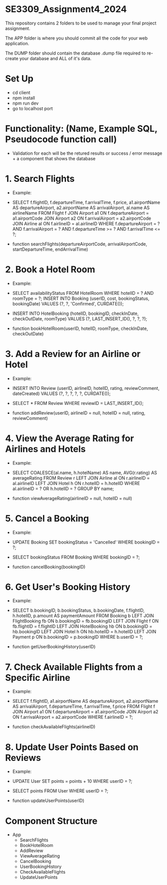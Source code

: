 # SE3309_Assignment4_2024

This repository contains 2 folders to be used to manage your final project assignment.

The APP folder is where you should commit all the code for your web application.

The DUMP folder should contain the database .dump file required to re-create your database and ALL of it's data.



# Set Up

- cd client
- npm install
- npm run dev
- go to localhost port



# Functionality: (Name, Example SQL, Pseudocode function call)
- Validation for each will be the retured results or success / error message + a component that shows the database

# 1. Search Flights
- Example:
- SELECT 
    f.flightID, 
    f.departureTime, 
    f.arrivalTime, 
    f.price, 
    a1.airportName AS departureAirport, 
    a2.airportName AS arrivalAirport, 
    al.name AS airlineName
FROM Flight f
JOIN Airport a1 ON f.departureAirport = a1.airportCode
JOIN Airport a2 ON f.arrivalAirport = a2.airportCode
JOIN Airline al ON f.airlineID = al.airlineID
WHERE f.departureAirport = ? AND f.arrivalAirport = ? AND f.departureTime >= ? AND f.arrivalTime <= ?;


- function searchFlights(departureAirportCode, arrivalAirportCode, startDepartureTime, endArrivalTime)

    
    
# 2. Book a Hotel Room
- Example:
- SELECT availabilityStatus 
FROM HotelRoom 
WHERE hotelID = ? AND roomType = ?;
INSERT INTO Booking (userID, cost, bookingStatus, bookingDate) 
VALUES (?, ?, 'Confirmed', CURDATE());
- INSERT INTO HotelBooking (hotelID, bookingID, checkInDate, checkOutDate, roomType) 
VALUES (?, LAST_INSERT_ID(), ?, ?, ?);

- function bookHotelRoom(userID, hotelID, roomType, checkInDate, checkOutDate)



# 3. Add a Review for an Airline or Hotel
- Example:
- INSERT INTO Review (userID, airlineID, hotelID, rating, reviewComment, dateCreated) 
VALUES (?, ?, ?, ?, ?, CURDATE());
- SELECT * FROM Review WHERE reviewID = LAST_INSERT_ID();

- function addReview(userID, airlineID = null, hotelID = null, rating, reviewComment)




# 4. View the Average Rating for Airlines and Hotels
- Example:
- SELECT 
    COALESCE(al.name, h.hotelName) AS name, 
    AVG(r.rating) AS averageRating 
FROM Review r
LEFT JOIN Airline al ON r.airlineID = al.airlineID
LEFT JOIN Hotel h ON r.hotelID = h.hotelID
WHERE al.airlineID = ? OR h.hotelID = ?
GROUP BY name;

- function viewAverageRating(airlineID = null, hotelID = null)


# 5. Cancel a Booking
- Example:
- UPDATE Booking 
SET bookingStatus = 'Cancelled' 
WHERE bookingID = ?;
- SELECT bookingStatus FROM Booking WHERE bookingID = ?;

- function cancelBooking(bookingID)



# 6. Get User's Booking History
- Example:
- SELECT 
    b.bookingID, 
    b.bookingStatus, 
    b.bookingDate, 
    f.flightID, 
    h.hotelID, 
    p.amount AS paymentAmount
FROM Booking b
LEFT JOIN FlightBooking fb ON b.bookingID = fb.bookingID
LEFT JOIN Flight f ON fb.flightID = f.flightID
LEFT JOIN HotelBooking hb ON b.bookingID = hb.bookingID
LEFT JOIN Hotel h ON hb.hotelID = h.hotelID
LEFT JOIN Payment p ON b.bookingID = p.bookingID
WHERE b.userID = ?;

- function getUserBookingHistory(userID)



# 7. Check Available Flights from a Specific Airline
- Example:
- SELECT 
    f.flightID, 
    a1.airportName AS departureAirport, 
    a2.airportName AS arrivalAirport, 
    f.departureTime, 
    f.arrivalTime, 
    f.price 
FROM Flight f
JOIN Airport a1 ON f.departureAirport = a1.airportCode
JOIN Airport a2 ON f.arrivalAirport = a2.airportCode
WHERE f.airlineID = ?;

- function checkAvailableFlights(airlineID)



# 8. Update User Points Based on Reviews
- Example:
- UPDATE User 
SET points = points + 10 
WHERE userID = ?;
- SELECT points FROM User WHERE userID = ?;

- function updateUserPoints(userID)



# Component Structure 
- App
    - SearchFlights
    - BookHotelRoom
    - AddReview
    - ViewAverageRating
    - CancelBooking
    - UserBookingHistory
    - CheckAvailableFlights
    - UpdateUserPoints
